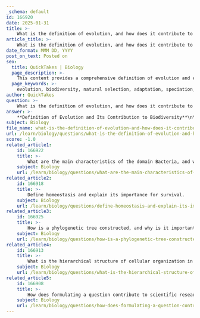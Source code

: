 ```yaml
---
_schema: default
id: 166920
date: 2025-01-31
title: >-
    What is the definition of evolution, and how does it contribute to biodiversity?
article_title: >-
    What is the definition of evolution, and how does it contribute to biodiversity?
date_format: MMM DD, YYYY
post_on_text: Posted on
seo:
  title: QuickTakes | Biology
  page_description: >-
    This content provides a comprehensive definition of evolution and explains its essential role in contributing to biodiversity through adaptation, speciation, and genetic variation.
  page_keywords: >-
    evolution, biodiversity, natural selection, adaptation, speciation, genetic variation, differential reproductive success, ecosystem resilience, ecological niches, characteristics change
author: QuickTakes
question: >-
    What is the definition of evolution, and how does it contribute to biodiversity?
answer: >-
    **Definition of Evolution and Its Contribution to Biodiversity**\n\n**Definition of Evolution:**\nEvolution is defined as the change in the characteristics of a population over time. This process occurs through mechanisms such as natural selection, where certain traits become more common in a population due to their advantages in survival and reproduction. Over generations, these changes can lead to the development of new species and the adaptation of organisms to their environments.\n\n**Contribution to Biodiversity:**\nEvolution significantly contributes to biodiversity in several ways:\n\n1. **Adaptation to Environments:** As populations evolve, they develop traits that enhance their ability to survive and reproduce in specific environments. This leads to a variety of adaptations that allow organisms to thrive in diverse ecological niches.\n\n2. **Speciation:** Over time, evolutionary processes can result in speciation, where populations diverge to form new species. This increases the number of species within an ecosystem, contributing to overall biodiversity.\n\n3. **Variation:** Evolution relies on genetic variation within populations. This variation is crucial for natural selection to act upon, leading to the emergence of different traits and characteristics that enhance the survival of organisms in changing environments.\n\n4. **Differential Reproductive Success:** Natural selection favors individuals with traits that confer a reproductive advantage, leading to the proliferation of those traits in future generations. This process can create a wide array of forms and functions among organisms, enriching biodiversity.\n\n5. **Ecosystem Resilience:** A diverse array of species contributes to the resilience of ecosystems. Biodiversity allows ecosystems to better withstand environmental changes and disturbances, as different species may respond differently to stressors.\n\nIn summary, evolution is a fundamental process that drives the diversity of life on Earth, enabling organisms to adapt, survive, and thrive in a multitude of environments. This dynamic interplay of change and adaptation is essential for the richness of biodiversity we observe today.
subject: Biology
file_name: what-is-the-definition-of-evolution-and-how-does-it-contribute-to-biodiversity.md
url: /learn/biology/questions/what-is-the-definition-of-evolution-and-how-does-it-contribute-to-biodiversity
score: -1.0
related_article1:
    id: 166922
    title: >-
        What are the main characteristics of the domain Bacteria, and what role do they play in ecosystems?
    subject: Biology
    url: /learn/biology/questions/what-are-the-main-characteristics-of-the-domain-bacteria-and-what-role-do-they-play-in-ecosystems
related_article2:
    id: 166918
    title: >-
        Define homeostasis and explain its importance for survival.
    subject: Biology
    url: /learn/biology/questions/define-homeostasis-and-explain-its-importance-for-survival
related_article3:
    id: 166925
    title: >-
        How is a phylogenetic tree constructed, and why is it important in biology?
    subject: Biology
    url: /learn/biology/questions/how-is-a-phylogenetic-tree-constructed-and-why-is-it-important-in-biology
related_article4:
    id: 166913
    title: >-
        What is the hierarchical structure of cellular organization in living organisms?
    subject: Biology
    url: /learn/biology/questions/what-is-the-hierarchical-structure-of-cellular-organization-in-living-organisms
related_article5:
    id: 166908
    title: >-
        How does formulating a question contribute to scientific research?
    subject: Biology
    url: /learn/biology/questions/how-does-formulating-a-question-contribute-to-scientific-research
---
```


&nbsp;